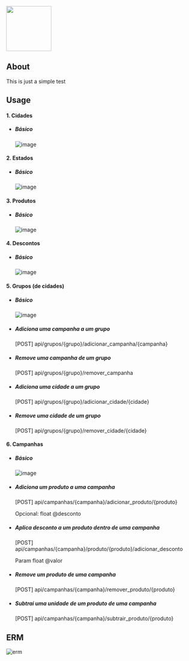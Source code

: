 <p align=""><a href="https://laravel.com" target="_blank"><img src="https://cdn-icons-png.flaticon.com/512/179/179323.png" width="120"></a></p>

## About

This is just a simple test

## Usage

#### 1. Cidades
- ##### Básico 
    ![image](https://user-images.githubusercontent.com/26194769/136842409-d982cc54-e50d-4652-9ee4-6c1e6cb5b3ca.png)

#### 2. Estados
- ##### Básico 
    ![image](https://user-images.githubusercontent.com/26194769/136842463-67341f51-e5cb-46d7-b5fb-e99a434c0235.png)

#### 3. Produtos
- ##### Básico 
    ![image](https://user-images.githubusercontent.com/26194769/136842541-4713330f-b3f7-463d-8d1c-6493b291d36d.png)
    
#### 4. Descontos
- ##### Básico 
    ![image](https://user-images.githubusercontent.com/26194769/136842577-51083dbc-c496-449d-b2dd-bf0c0791698c.png)

#### 5. Grupos (de cidades)
- ##### Básico
    ![image](https://user-images.githubusercontent.com/26194769/136842694-bf158dab-345b-42e6-ac01-0f8fa0178472.png)
- ##### Adiciona uma campanha a um grupo
    [POST] api/grupos/{grupo}/adicionar_campanha/{campanha}
- ##### Remove uma campanha de um grupo
    [POST] api/grupos/{grupo}/remover_campanha
- ##### Adiciona uma cidade a um grupo
    [POST] api/grupos/{grupo}/adicionar_cidade/{cidade}
- ##### Remove uma cidade de um grupo
    [POST] api/grupos/{grupo}/remover_cidade/{cidade}
 
#### 6. Campanhas
- ##### Básico 

    ![image](https://user-images.githubusercontent.com/26194769/136842015-78da0ecd-e22e-43dc-becd-f6408a111d5c.png)

- ##### Adiciona um produto a uma campanha
    [POST] api/campanhas/{campanha}/adicionar_produto/{produto} <br/>
    
    Opcional: float @desconto 
- ##### Aplica desconto a um produto dentro de uma campanha
    [POST] api/campanhas/{campanha}/produto/{produto}/adicionar_desconto  <br/>
    
    Param float @valor   
- ##### Remove um produto de uma campanha
    [POST] api/campanhas/{campanha}/remover_produto/{produto}
- ##### Subtrai uma unidade de um produto de uma campanha
    [POST] api/campanhas/{campanha}/subtrair_produto/{produto}

## ERM
![erm](https://user-images.githubusercontent.com/26194769/136843995-fe934329-15e2-4ff8-99cb-872a5797500b.png)

<!-- mfratassi -->
<!-- https://github.com/mfratassi/ -->
<!-- 2021 -->
